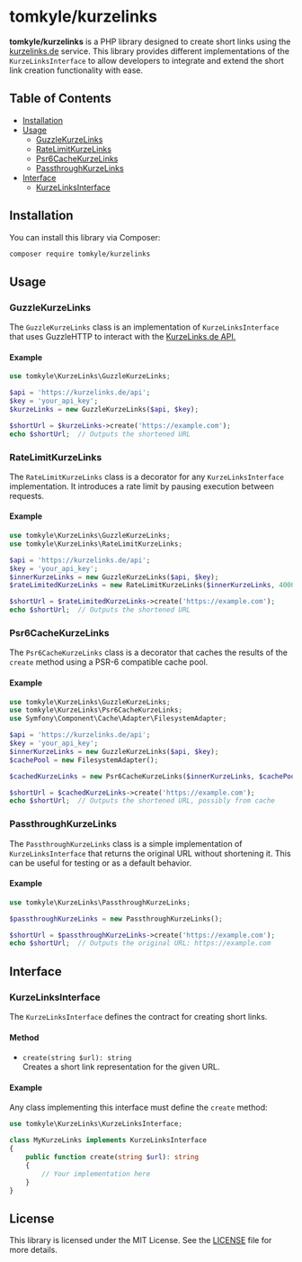 
# tomkyle/kurzelinks

**tomkyle/kurzelinks** is a PHP library designed to create short links using the [kurzelinks.de](https://kurzelinks.de) service. This library provides different implementations of the `KurzeLinksInterface` to allow developers to integrate and extend the short link creation functionality with ease.

## Table of Contents

- [Installation](#installation)
- [Usage](#usage)
  - [GuzzleKurzeLinks](#guzzlekurzelinks)
  - [RateLimitKurzeLinks](#ratelimitkurzelinks)
  - [Psr6CacheKurzeLinks](#psr6cachekurzelinks)
  - [PassthroughKurzeLinks](#passthroughkurzelinks)
- [Interface](#interface)
  - [KurzeLinksInterface](#kurzelinksinterface)

## Installation

You can install this library via Composer:

```bash
composer require tomkyle/kurzelinks
```

## Usage

### GuzzleKurzeLinks

The `GuzzleKurzeLinks` class is an implementation of `KurzeLinksInterface` that uses GuzzleHTTP to interact with the [KurzeLinks.de API.](https://kurzelinks.de/kurz-url-api)

#### Example

```php
use tomkyle\KurzeLinks\GuzzleKurzeLinks;

$api = 'https://kurzelinks.de/api';
$key = 'your_api_key';
$kurzeLinks = new GuzzleKurzeLinks($api, $key);

$shortUrl = $kurzeLinks->create('https://example.com');
echo $shortUrl;  // Outputs the shortened URL
```

### RateLimitKurzeLinks

The `RateLimitKurzeLinks` class is a decorator for any `KurzeLinksInterface` implementation. It introduces a rate limit by pausing execution between requests.

#### Example

```php
use tomkyle\KurzeLinks\GuzzleKurzeLinks;
use tomkyle\KurzeLinks\RateLimitKurzeLinks;

$api = 'https://kurzelinks.de/api';
$key = 'your_api_key';
$innerKurzeLinks = new GuzzleKurzeLinks($api, $key);
$rateLimitedKurzeLinks = new RateLimitKurzeLinks($innerKurzeLinks, 4000); // 4000ms sleep

$shortUrl = $rateLimitedKurzeLinks->create('https://example.com');
echo $shortUrl;  // Outputs the shortened URL
```

### Psr6CacheKurzeLinks

The `Psr6CacheKurzeLinks` class is a decorator that caches the results of the `create` method using a PSR-6 compatible cache pool.

#### Example

```php
use tomkyle\KurzeLinks\GuzzleKurzeLinks;
use tomkyle\KurzeLinks\Psr6CacheKurzeLinks;
use Symfony\Component\Cache\Adapter\FilesystemAdapter;

$api = 'https://kurzelinks.de/api';
$key = 'your_api_key';
$innerKurzeLinks = new GuzzleKurzeLinks($api, $key);
$cachePool = new FilesystemAdapter();

$cachedKurzeLinks = new Psr6CacheKurzeLinks($innerKurzeLinks, $cachePool);

$shortUrl = $cachedKurzeLinks->create('https://example.com');
echo $shortUrl;  // Outputs the shortened URL, possibly from cache
```

### PassthroughKurzeLinks

The `PassthroughKurzeLinks` class is a simple implementation of `KurzeLinksInterface` that returns the original URL without shortening it. This can be useful for testing or as a default behavior.

#### Example

```php
use tomkyle\KurzeLinks\PassthroughKurzeLinks;

$passthroughKurzeLinks = new PassthroughKurzeLinks();

$shortUrl = $passthroughKurzeLinks->create('https://example.com');
echo $shortUrl;  // Outputs the original URL: https://example.com
```

## Interface

### KurzeLinksInterface

The `KurzeLinksInterface` defines the contract for creating short links.

#### Method

- `create(string $url): string`  
  Creates a short link representation for the given URL.

#### Example

Any class implementing this interface must define the `create` method:

```php
use tomkyle\KurzeLinks\KurzeLinksInterface;

class MyKurzeLinks implements KurzeLinksInterface
{
    public function create(string $url): string
    {
        // Your implementation here
    }
}
```

## License

This library is licensed under the MIT License. See the [LICENSE](LICENSE) file for more details.
